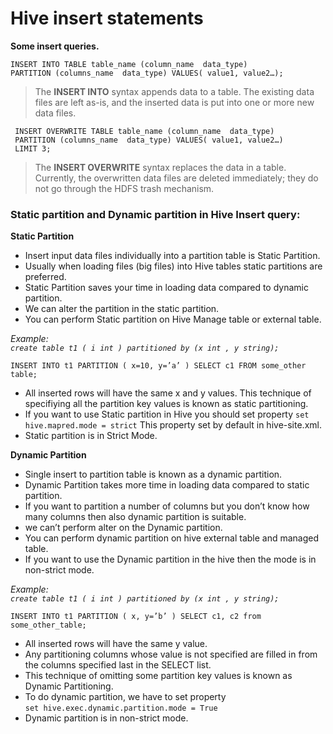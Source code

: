 # Hive insert statements

**Some insert queries.**

```
INSERT INTO TABLE table_name (column_name  data_type)
PARTITION (columns_name  data_type) VALUES( value1, value2…);
```
> The **INSERT INTO** syntax appends data to a table. The existing data files are left as-is, and the inserted data is put 
  into one or more new data files.
```
 INSERT OVERWRITE TABLE table_name (column_name  data_type)
 PARTITION (columns_name  data_type) VALUES( value1, value2…)
 LIMIT 3;
```
> The **INSERT OVERWRITE** syntax replaces the data in a table. Currently, the overwritten data files are deleted immediately; 
  they do not go through the HDFS trash mechanism.

### Static partition and Dynamic partition in Hive Insert query:

__Static Partition__

   - Insert input data files individually into a partition table is Static Partition.
   - Usually when loading files (big files) into Hive tables static partitions are preferred.
   - Static Partition saves your time in loading data compared to dynamic partition.
   - We can alter the partition in the static partition.
   - You can perform Static partition on Hive Manage table or external table.
   
*Example:*    
*```create table t1 ( i int ) partitioned by (x int , y string);```*

```INSERT INTO t1 PARTITION ( x=10, y=’a’ ) SELECT c1 FROM some_other table;```

   - All inserted rows will have the same x and y values. This technique of specifiying all the partition key values is known as static      partitioning.
   - If you want to use Static partition in Hive you should set property 
      ``` set hive.mapred.mode = strict ``` 
          This property set by default in hive-site.xml.
   - Static partition is in Strict Mode.

   
__Dynamic Partition__

   - Single insert to partition table is known as a dynamic partition.
   - Dynamic Partition takes more time in loading data compared to static partition.
   - If you want to partition a number of columns but you don’t know how many columns then also dynamic partition is suitable.
   - we can’t perform alter on the Dynamic partition.
   - You can perform dynamic partition on hive external table and managed table.
   - If you want to use the Dynamic partition in the hive then the mode is in non-strict mode.
   
*Example:*    
*```create table t1 ( i int ) partitioned by (x int , y string);```*

```INSERT INTO t1 PARTITION ( x, y=’b’ ) SELECT c1, c2 from some_other_table;```

   - All inserted rows will have the same y value.
   - Any partitioning columns whose value is not specified are filled in from the columns specified last in the SELECT list.
   - This technique of omitting some partition key values is known as Dynamic Partitioning.
   - To do dynamic partition, we have to set property  
     ``` set hive.exec.dynamic.partition.mode = True ```
  - Dynamic partition is in non-strict mode.

